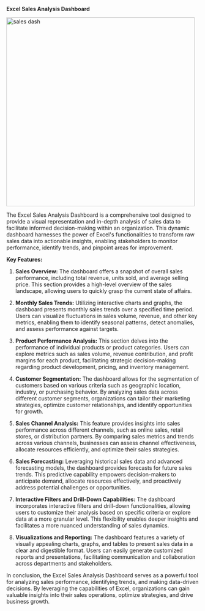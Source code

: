 **Excel Sales Analysis Dashboard**


<img width="492" alt="sales dash" src="https://github.com/novavae/Sales-Analysis-Excel-Dashboard/assets/57035775/60f4000e-b405-4d5a-b94e-5869e3ee721f">


The Excel Sales Analysis Dashboard is a comprehensive tool designed to provide a visual representation and in-depth analysis of sales data to facilitate informed decision-making within an organization. This dynamic dashboard harnesses the power of Excel's functionalities to transform raw sales data into actionable insights, enabling stakeholders to monitor performance, identify trends, and pinpoint areas for improvement.

**Key Features:**

1. **Sales Overview:** The dashboard offers a snapshot of overall sales performance, including total revenue, units sold, and average selling price. This section provides a high-level overview of the sales landscape, allowing users to quickly grasp the current state of affairs.

2. **Monthly Sales Trends:** Utilizing interactive charts and graphs, the dashboard presents monthly sales trends over a specified time period. Users can visualize fluctuations in sales volume, revenue, and other key metrics, enabling them to identify seasonal patterns, detect anomalies, and assess performance against targets.

3. **Product Performance Analysis:** This section delves into the performance of individual products or product categories. Users can explore metrics such as sales volume, revenue contribution, and profit margins for each product, facilitating strategic decision-making regarding product development, pricing, and inventory management.

4. **Customer Segmentation:** The dashboard allows for the segmentation of customers based on various criteria such as geographic location, industry, or purchasing behavior. By analyzing sales data across different customer segments, organizations can tailor their marketing strategies, optimize customer relationships, and identify opportunities for growth.

5. **Sales Channel Analysis:** This feature provides insights into sales performance across different channels, such as online sales, retail stores, or distribution partners. By comparing sales metrics and trends across various channels, businesses can assess channel effectiveness, allocate resources efficiently, and optimize their sales strategies.

6. **Sales Forecasting:** Leveraging historical sales data and advanced forecasting models, the dashboard provides forecasts for future sales trends. This predictive capability empowers decision-makers to anticipate demand, allocate resources effectively, and proactively address potential challenges or opportunities.

7. **Interactive Filters and Drill-Down Capabilities:** The dashboard incorporates interactive filters and drill-down functionalities, allowing users to customize their analysis based on specific criteria or explore data at a more granular level. This flexibility enables deeper insights and facilitates a more nuanced understanding of sales dynamics.

8. **Visualizations and Reporting:** The dashboard features a variety of visually appealing charts, graphs, and tables to present sales data in a clear and digestible format. Users can easily generate customized reports and presentations, facilitating communication and collaboration across departments and stakeholders.

In conclusion, the Excel Sales Analysis Dashboard serves as a powerful tool for analyzing sales performance, identifying trends, and making data-driven decisions. By leveraging the capabilities of Excel, organizations can gain valuable insights into their sales operations, optimize strategies, and drive business growth.
